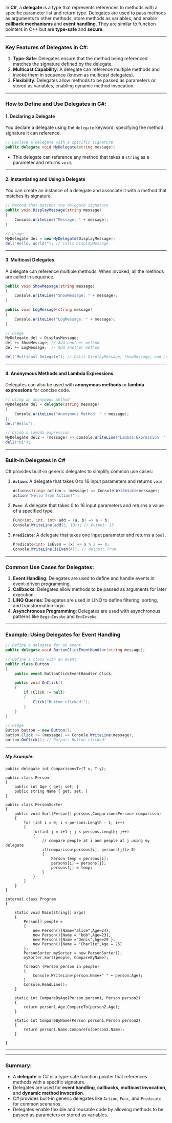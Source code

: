 
In **C#**, a **delegate** is a type that represents references to methods with a specific parameter list and return type. Delegates are used to pass methods as arguments to other methods, store methods as variables, and enable **callback mechanisms** and **event handling**. They are similar to function pointers in C++ but are **type-safe** and **secure**.

---

### Key Features of Delegates in C#:
1. **Type-Safe**: Delegates ensure that the method being referenced matches the signature defined by the delegate.
2. **Multicast Capability**: A delegate can reference multiple methods and invoke them in sequence (known as multicast delegates).
3. **Flexibility**: Delegates allow methods to be passed as parameters or stored as variables, enabling dynamic method invocation.

---

### How to Define and Use Delegates in C#:

#### 1. **Declaring a Delegate**
You declare a delegate using the `delegate` keyword, specifying the method signature it can reference.

```csharp
// Declare a delegate with a specific signature
public delegate void MyDelegate(string message);
```

- This delegate can reference any method that takes a `string` as a parameter and returns `void`.

---

#### 2. **Instantiating and Using a Delegate**
You can create an instance of a delegate and associate it with a method that matches its signature.

```csharp
// Method that matches the delegate signature
public void DisplayMessage(string message)
{
    Console.WriteLine("Message: " + message);
}

// Usage
MyDelegate del = new MyDelegate(DisplayMessage);
del("Hello, World!"); // Calls DisplayMessage
```

---

#### 3. **Multicast Delegates**
A delegate can reference multiple methods. When invoked, all the methods are called in sequence.

```csharp
public void ShowMessage(string message)
{
    Console.WriteLine("ShowMessage: " + message);
}

public void LogMessage(string message)
{
    Console.WriteLine("LogMessage: " + message);
}

// Usage
MyDelegate del = DisplayMessage;
del += ShowMessage; // Add another method
del += LogMessage;  // Add another method

del("Multicast Delegate"); // Calls DisplayMessage, ShowMessage, and LogMessage in order
```

---

#### 4. **Anonymous Methods and Lambda Expressions**
Delegates can also be used with **anonymous methods** or **lambda expressions** for concise code.

```csharp
// Using an anonymous method
MyDelegate del = delegate(string message)
{
    Console.WriteLine("Anonymous Method: " + message);
};
del("Hello");

// Using a lambda expression
MyDelegate del2 = (message) => Console.WriteLine("Lambda Expression: " + message);
del2("Hi");
```

---

### Built-in Delegates in C#
C# provides built-in generic delegates to simplify common use cases:
1. **`Action`**: A delegate that takes 0 to 16 input parameters and returns `void`.
   ```csharp
   Action<string> action = (message) => Console.WriteLine(message);
   action("Hello from Action!");
   ```

2. **`Func`**: A delegate that takes 0 to 16 input parameters and returns a value of a specified type.
   ```csharp
   Func<int, int, int> add = (a, b) => a + b;
   Console.WriteLine(add(5, 10)); // Output: 15
   ```

3. **`Predicate`**: A delegate that takes one input parameter and returns a `bool`.
   ```csharp
   Predicate<int> isEven = (x) => x % 2 == 0;
   Console.WriteLine(isEven(4)); // Output: True
   ```

---

### Common Use Cases for Delegates:
1. **Event Handling**: Delegates are used to define and handle events in event-driven programming.
2. **Callbacks**: Delegates allow methods to be passed as arguments for later execution.
3. **LINQ Queries**: Delegates are used in LINQ to define filtering, sorting, and transformation logic.
4. **Asynchronous Programming**: Delegates are used with asynchronous patterns like `BeginInvoke` and `EndInvoke`.

---

### Example: Using Delegates for Event Handling
```csharp
// Define a delegate for an event
public delegate void ButtonClickEventHandler(string message);

// Define a class with an event
public class Button
{
    public event ButtonClickEventHandler Click;

    public void OnClick()
    {
        if (Click != null)
        {
            Click("Button clicked!");
        }
    }
}

// Usage
Button button = new Button();
button.Click += (message) => Console.WriteLine(message);
button.OnClick(); // Output: Button clicked!
```

---


##### My Example:
```Csharp
public delegate int Comparison<T>(T x, T y);

public class Person
{
    public int Age { get; set; }
    public string Name { get; set; }
}

public class PersonSorter 
{
    public void Sort(Person[] persons,Comparison<Person> comparison)
    {
        for (int i = 0; i < persons.Length - 1; i++)
        {
            for(int j = i+1 ; j < persons.Length; j++)
            {
                // compare people at i and people at j using my delegate
                if(comparison(persons[i], persons[j])> 0)
                {
                    Person temp = persons[i];
                    persons[i] = persons[j];
                    persons[j] = temp;
                }
            }
        }
    }
}

internal class Program
{
    
    static void Main(string[] args)
    {
        Person[] people =
        {
            new Person(){Name="alice",Age=24},
            new Person(){Name = "bob",Age=23},
            new Person(){Name ="Denis",Age=29 },
            new Person(){Name = "Charlie",Age = 25}
        };
        PersonSorter mySorter = new PersonSorter();
        mySorter.Sort(people, CompareByName);

        foreach (Person person in people)
        {
            Console.WriteLine(person.Name+" " + person.Age);
        }
        Console.ReadLine();
    }

    static int CompareByAge(Person person1, Person person2) 
    {
        return person1.Age.CompareTo(person2.Age);
    }

    static int CompareByName(Person person1,Person person2)
    {
        return person1.Name.CompareTo(person2.Name);
    }
   
}
```
---

---

### Summary:
- A **delegate** in C# is a type-safe function pointer that references methods with a specific signature.
- Delegates are used for **event handling**, **callbacks**, **multicast invocation**, and **dynamic method invocation**.
- C# provides built-in generic delegates like `Action`, `Func`, and `Predicate` for common scenarios.
- Delegates enable flexible and reusable code by allowing methods to be passed as parameters or stored as variables.